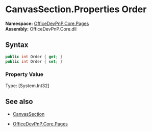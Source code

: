 # CanvasSection.Properties Order
**Namespace:** [OfficeDevPnP.Core.Pages](OfficeDevPnP.Core.Pages.md)  
**Assembly:** OfficeDevPnP.Core.dll  
## Syntax
```C#
public int Order { get; }
public int Order { set; }
```

### Property Value
Type: [System.Int32] 

## See also
- [CanvasSection](CanvasSection.md) 

- [OfficeDevPnP.Core.Pages](OfficeDevPnP.Core.Pages.md)
